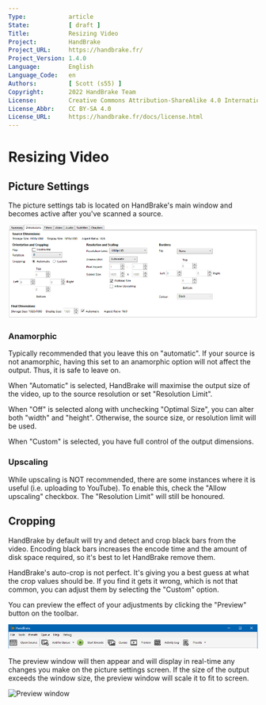 ```yaml
---
Type:            article
State:           [ draft ]
Title:           Resizing Video
Project:         HandBrake
Project_URL:     https://handbrake.fr/
Project_Version: 1.4.0
Language:        English
Language_Code:   en
Authors:         [ Scott (s55) ]
Copyright:       2022 HandBrake Team
License:         Creative Commons Attribution-ShareAlike 4.0 International
License_Abbr:    CC BY-SA 4.0
License_URL:     https://handbrake.fr/docs/license.html
---
```


Resizing Video
=============================

## Picture Settings

The picture settings tab is located on HandBrake's main window and becomes active after you've scanned a source.

![Picture settings tab](../../images/windows/picture-settings-win-1.4.0.png "Picture settings tab")

### Anamorphic

Typically recommended that you leave this on "automatic". If your source is not anamorphic, having this set to an anamorphic option will not affect the output. Thus, it is safe to leave on.

When "Automatic" is selected, HandBrake will maximise the output size of the video, up to the source resolution or set "Resolution Limit".

When "Off" is selected along with unchecking "Optimal Size", you can alter both "width" and "height". Otherwise, the source size, or resolution limit will be used. 

When "Custom" is selected, you have full control of the output dimensions. 

### Upscaling

While upscaling is NOT recommended, there are some instances where it is useful (i.e. uploading to YouTube). To enable this, check the "Allow upscaling" checkbox. 
The "Resolution Limit" will still be honoured. 

## Cropping

HandBrake by default will try and detect and crop black bars from the video. Encoding black bars increases the encode time and the amount of disk space required, so it's best to let HandBrake remove them.

HandBrake's auto-crop is not perfect. It's giving you a best guess at what the crop values should be. If you find it gets it wrong, which is not that common, you can adjust them by selecting the "Custom" option.

You can preview the effect of your adjustments by clicking the "Preview" button on the toolbar.

![HandBrake toolbar](../../images/windows/toolbar-win-1.4.0.png "HandBrake toolbar")

The preview window will then appear and will display in real-time any changes you make on the picture settings screen.
If the size of the output exceeds the window size, the preview window will scale it to fit to screen.

![Preview window](../../images/windows/preview-window-1.0.0.jpg "Preview window")
